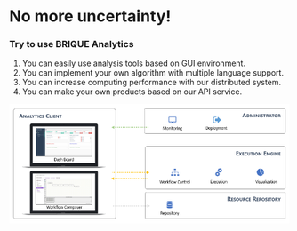 # No more uncertainty!

### Try to use BRIQUE Analytics
1. You can easily use analysis tools based on GUI environment.
2. You can implement your own algorithm with multiple language support.
3. You can increase computing performance with our distributed system.
4. You can make your own products based on our API service.


![Composition of BRIQUE Analytics](ba_composition.PNG)
